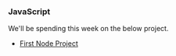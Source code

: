 ### JavaScript

We'll be spending this week on the below project.

* [First Node Project](https://github.com/Pklong/github-grabber)